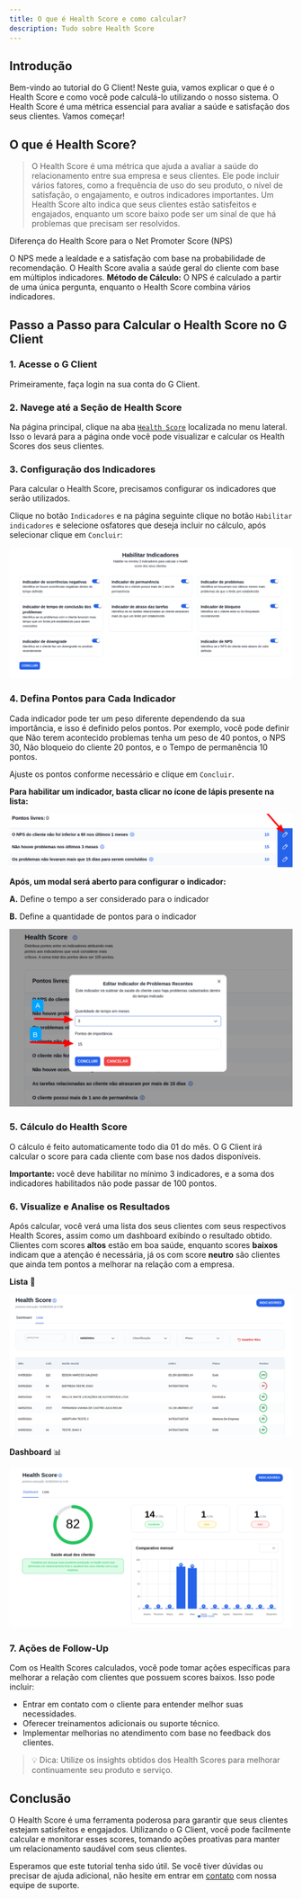 ```yaml
---
title: O que é Health Score e como calcular?
description: Tudo sobre Health Score
---
```


## Introdução

Bem-vindo ao tutorial do G Client! Neste guia, vamos explicar o que é o Health Score e como você pode calculá-lo utilizando o nosso sistema. O Health Score é uma métrica essencial para avaliar a saúde e satisfação dos seus clientes. Vamos começar!

## O que é Health Score?

> O Health Score é uma métrica que ajuda a avaliar a saúde do relacionamento entre sua empresa e seus clientes. Ele pode incluir vários fatores, como a frequência de uso do seu produto, o nível de satisfação, o engajamento, e outros indicadores importantes. Um Health Score alto indica que seus clientes estão satisfeitos e engajados, enquanto um score baixo pode ser um sinal de que há problemas que precisam ser resolvidos.

<span class="text-blue-500 font-bold">
  Diferença do Health Score para o Net Promoter Score (NPS)
</span>

O NPS mede a lealdade e a satisfação com base na probabilidade de recomendação. O Health Score avalia a saúde geral do cliente com base em múltiplos indicadores.
**Método de Cálculo:** O NPS é calculado a partir de uma única pergunta, enquanto o Health Score combina vários indicadores.

## Passo a Passo para Calcular o Health Score no G Client

### 1. Acesse o G Client

Primeiramente, faça login na sua conta do G Client.

### 2. Navege até a Seção de Health Score

Na página principal, clique na aba [`Health Score`](https://client.primorgroup.com.br/health-score) localizada no menu lateral. Isso o levará para a página onde você pode visualizar e calcular os Health Scores dos seus clientes.

### 3. Configuração dos Indicadores

Para calcular o Health Score, precisamos configurar os indicadores que serão utilizados.

Clique no botão `Indicadores` e na página seguinte clique no botão `Habilitar indicadores` e selecione osfatores que deseja incluir no cálculo, após selecionar clique em `Concluir`:

![exemplo descrito acima](./img/health-score/example-01.png)

### 4. Defina Pontos para Cada Indicador

Cada indicador pode ter um peso diferente dependendo da sua importância, e isso é definido pelos pontos. Por exemplo, você pode definir que Não terem acontecido problemas tenha um peso de 40 pontos, o NPS 30, Não bloqueio do cliente 20 pontos, e o Tempo de permanência 10 pontos.

Ajuste os pontos conforme necessário e clique em `Concluir`.

**Para habilitar um indicador, basta clicar no ícone de lápis presente na lista:**

![exemplo descrito acima](./img/health-score/example-02.png)

**Após, um modal será aberto para configurar o indicador:**

**A.** Define o tempo a ser considerado para o indicador

**B.** Define a quantidade de pontos para o indicador

![exemplo descrito acima](./img/health-score/example-03.png)

### 5. Cálculo do Health Score

O cálculo é feito automaticamente todo dia 01 do mês. O G Client irá calcular o score para cada cliente com base nos dados disponíveis.

**Importante:** você deve habilitar no mínimo 3 indicadores, e a soma dos indicadores habilitados não pode passar de 100 pontos.

### 6. Visualize e Analise os Resultados

Após calcular, você verá uma lista dos seus clientes com seus respectivos Health Scores, assim como um dashboard exibindo o resultado obtido. Clientes com scores **altos** estão em boa saúde, enquanto scores **baixos** indicam que a atenção é necessária, já os com score **neutro** são clientes que ainda tem pontos a melhorar na relação com a empresa.

**Lista** 📃

![imagem de como fica a lista](./img/health-score/example-04.png)

**Dashboard** 📊

![imagem de como fica o dashboard](./img/health-score/example-05.png)

### 7. Ações de Follow-Up

Com os Health Scores calculados, você pode tomar ações específicas para melhorar a relação com clientes que possuem scores baixos. Isso pode incluir:

- Entrar em contato com o cliente para entender melhor suas necessidades.
- Oferecer treinamentos adicionais ou suporte técnico.
- Implementar melhorias no atendimento com base no feedback dos clientes.

> 💡 <span class="text-green-700 font-bold">Dica:</span> Utilize os insights obtidos dos Health Scores para melhorar continuamente seu produto e serviço.

## Conclusão

O Health Score é uma ferramenta poderosa para garantir que seus clientes estejam satisfeitos e engajados. Utilizando o G Client, você pode facilmente calcular e monitorar esses scores, tomando ações proativas para manter um relacionamento saudável com seus clientes.

Esperamos que este tutorial tenha sido útil. Se você tiver dúvidas ou precisar de ajuda adicional, não hesite em entrar em [contato](https://api.whatsapp.com/send?phone=5544997046569&text=Ol%C3%A1,%20estava%20lendo%20um%20tutorial%20do%20Client%20e%20quero%20saber%20mais%20sobre%20seus%20servi%C3%A7os.) com nossa equipe de suporte.
